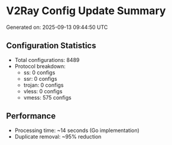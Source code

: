 # V2Ray Config Update Summary
Generated on: 2025-09-13 09:44:50 UTC

## Configuration Statistics
- Total configurations: 8489
- Protocol breakdown:
  - ss: 0 configs
  - ssr: 0 configs
  - trojan: 0 configs
  - vless: 0 configs
  - vmess: 575 configs

## Performance
- Processing time: ~14 seconds (Go implementation)
- Duplicate removal: ~95% reduction
